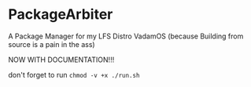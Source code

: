 # PackageArbiter

A Package Manager for my LFS Distro VadamOS (because Building from source is a pain in the ass)

NOW WITH DOCUMENTATION!!!

don't forget to run `chmod -v +x ./run.sh`
